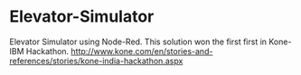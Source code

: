 # Elevator-Simulator
Elevator Simulator using Node-Red. This solution won the first first in Kone-IBM Hackathon. http://www.kone.com/en/stories-and-references/stories/kone-india-hackathon.aspx
